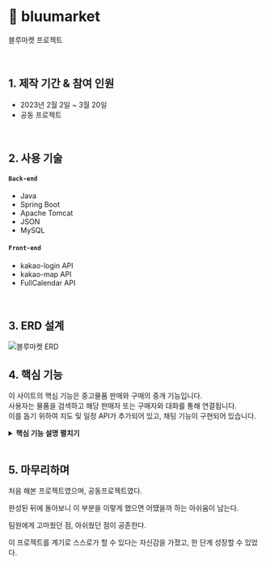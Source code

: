 # :pushpin: bluumarket
블루마켓 프로젝트

</br>

## 1. 제작 기간 & 참여 인원
- 2023년 2월 2일 ~ 3월 20일
- 공동 프로젝트

</br>

## 2. 사용 기술
#### `Back-end`
  - Java
  - Spring Boot
  - Apache Tomcat
  - JSON
  - MySQL
#### `Front-end`
  - kakao-login API
  - kakao-map API
  - FullCalendar API

</br>

## 3. ERD 설계
![블루마켓 ERD](https://user-images.githubusercontent.com/124217957/226547037-100e0921-2144-4a6e-bb82-37a7cf85ea70.PNG)


## 4. 핵심 기능
이 사이트의 핵심 기능은 중고물품 판매와 구매의 중개 기능입니다.  
사용자는 물품을 검색하고 해당 판매자 또는 구매자와 대화를 통해 연결됩니다.  
이를 돕기 위하여 지도 및 일정 API가 추가되어 있고, 채팅 기능이 구현되어 있습니다.

<details>
<summary><b>핵심 기능 설명 펼치기</b></summary>
<div markdown="1">

### 4.1. 전체 흐름
![블루마켓 프로세스](https://user-images.githubusercontent.com/124217957/226548705-3ae759ca-25b8-4423-becf-38837b07edf5.PNG)


### 4.2. 판매일정

![판매일정](https://user-images.githubusercontent.com/124217957/226549639-c47c7456-5775-4115-9c74-564ca413d924.PNG)


### 4.3. 우리동네 (지도로 보기)

![우리동네](https://user-images.githubusercontent.com/124217957/226549684-9b4622c3-4b45-4b23-ba58-4fc0f9e58071.PNG)


### 4.4. 블루톡 (채팅)

![블루톡1](https://user-images.githubusercontent.com/124217957/226550000-44887955-fbb3-4e82-9473-68af352539f9.PNG)

- **메인페이지에서 블루톡 내역 보기** :pushpin: [코드 확인]()
  - 블루톡 클릭 시 채팅방 목록 보여주기. 
    이제까지 대화했던 대화방 목록이 표시되고, 대화한 적이 없었다면 표시하지 않는다.


![블루톡2](https://user-images.githubusercontent.com/124217957/226550008-75f2162d-43d1-4490-a672-e55e55e1bde3.PNG)

- **판매 또는 구매글에서 해당 판매자와 대화** :pushpin: [코드 확인]()
  - 원하는 물품을 클릭하면 해당 물품의 판매요청 또는 구매요청자와 대화가 연결된다. (흔히 아는 카카오톡처럼 대화방 생성)


</div>
</details>

</br>


## 5. 마무리하며
처음 해본 프로젝트였으며, 공동프로젝트였다.<p>
완성된 뒤에 돌아보니 이 부분을 이렇게 했으면 어땠을까 하는 아쉬움이 남는다.<p>
팀원에게 고마웠던 점, 아쉬웠던 점이 공존한다.<p>
이 프로젝트를 계기로 스스로가 할 수 있다는 자신감을 가졌고, 한 단계 성장할 수 있었다.
